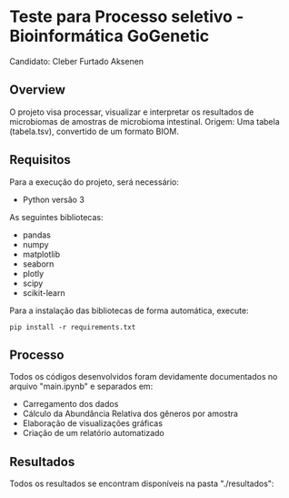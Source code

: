 # Teste para Processo seletivo - Bioinformática GoGenetic
Candidato: Cleber Furtado Aksenen

## Overview
O projeto visa processar, visualizar e interpretar os resultados de microbiomas de amostras de microbioma intestinal.
Origem: Uma tabela (tabela.tsv), convertido de um formato BIOM.

## Requisitos
Para a execução do projeto, será necessário:
- Python versão 3

As seguintes bibliotecas:
- pandas
- numpy
- matplotlib
- seaborn
- plotly
- scipy
- scikit-learn

Para a instalação das bibliotecas de forma automática, execute:
```
pip install -r requirements.txt
```

## Processo
Todos os códigos desenvolvidos foram devidamente documentados no arquivo "main.ipynb" e separados em:
- Carregamento dos dados
- Cálculo da Abundância Relativa dos gêneros por amostra
- Elaboração de visualizações gráficas
- Criação de um relatório automatizado

## Resultados
Todos os resultados se encontram disponíveis na pasta "./resultados":

